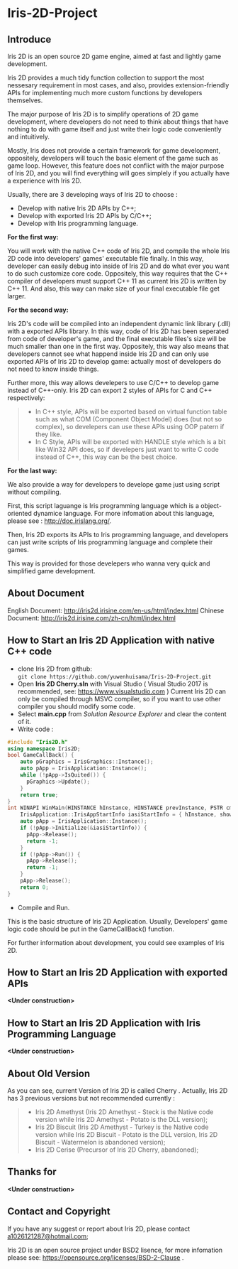 # Iris-2D-Project

## Introduce

Iris 2D is an open source 2D game engine, aimed at fast and lightly game development.

Iris 2D provides a much tidy function collection to support the most nessesary requirement in most cases, and also, provides extension-friendly APIs for implementing much more custom functions by developers themselves.

The major purpose of Iris 2D is to simplify operations of 2D game development, where developers do not need to think about things that have nothing to do with game itself and just write their logic code conveniently and intuitively.

Mostly, Iris does not provide a certain framework for game development, oppositely, developers will touch the basic element of the game such as game loop. However, this feature does not conflict with the major purpose of Iris 2D, and you will find everything will goes simplely if you actually have a experience with Iris 2D.

Usually, there are 3 developing ways of Iris 2D to choose :

- Develop with native Iris 2D APIs by C++;
- Develop with exported Iris 2D APIs by C/C++;
- Develop with Iris programming language.

**For the first way:**

You will work with the native C++ code of Iris 2D, and compile the whole Iris 2D code into developers' games' executable file finally. In this way, developer can easily debug into inside of Iris 2D and do what ever you want to do such customize core code. Oppositely, this way requires that the C++ compiler of developers must support C++ 11 as current Iris 2D is written by C++ 11. And also, this way can make size of your final executable file get larger.

**For the second way:**

Iris 2D's code will be compiled into an independent dynamic link library (.dll) with a exported APIs library. In this way, code of Iris 2D has been seperated from code of developer's game, and the final executable files's size will be much smaller than one in the first way. Oppositely, this way also means that developers cannot see what happend inside Iris 2D and can only use exported APIs of Iris 2D to develop game: actually most of developers do not need to know inside things.

Further more, this way allows develepers to use C/C++ to develop game instead of C++-only. Iris 2D can export 2 styles of APIs for C and C++ respectively:

>- In C++ style, APIs will be exported based on virtual function table such as what COM (Component Object Model) does (but not so complex), so develepers can use these APIs using OOP patern if they like.
>- In C Style, APIs will be exported with HANDLE style which is a bit like Win32 API does, so if develepers just want to write C code instead of C++, this way can be the best choice.

**For the last way:**

We also provide a way for developers to develope game just using script without compiling. 

First, this script laguange is Iris programming language which is a object-oriented dynamice language. For more infomation about this language, please see : http://doc.irislang.org/.

Then, Iris 2D exports its APIs to Iris programming language, and developers can just write scripts of Iris programming language and complete their games.

This way is provided for those develepers who wanna very quick and simplified game development.

## About Document

English Document: http://iris2d.irisine.com/en-us/html/index.html
Chinese Document: http://iris2d.irisine.com/zh-cn/html/index.html

## How to Start an Iris 2D Application with native C++ code

- clone Iris 2D from github:  
  ```git clone https://github.com/yuwenhuisama/Iris-2D-Project.git```
- Open **Iris 2D Cherry.sln** with Visual Studio ( Visual Studio 2017 is recommended, see: https://www.visualstudio.com ) 
  Current Iris 2D can only be compiled through MSVC compiler, so if you want to use other compiler you should modify some code.
- Select **main.cpp** from *Solution Resource Explorer* and clear the content of it.
- Write code :
```c++
#include "Iris2D.h"
using namespace Iris2D;
bool GameCallBack() {
    auto pGraphics = IrisGraphics::Instance();
    auto pApp = IrisApplication::Instance();
    while (!pApp->IsQuited()) {
      pGraphics->Update();
    }
    return true;
}
int WINAPI WinMain(HINSTANCE hInstance, HINSTANCE prevInstance, PSTR cmdLine, int showCmd) {
    IrisApplication::IrisAppStartInfo iasiStartInfo = { hInstance, showCmd, 60, 60, 1600, 900, GameCallBack, L"My Iris App" };
    auto pApp = IrisApplication::Instance(); 
    if (!pApp->Initialize(&iasiStartInfo)) {
      pApp->Release();
      return -1;
    }
    if (!pApp->Run()) {
      pApp->Release();
      return -1;
    }
    pApp->Release();
    return 0;
}
```
- Compile and Run.

This is the basic structure of Iris 2D Application. Usually, Developers' game logic code should be put in the GameCallBack() function.

For further information about development, you could see examples of Iris 2D.

## How to Start an Iris 2D Application with exported APIs

**\<Under construction\>**

## How to Start an Iris 2D Application with Iris Programming Language

**\<Under construction\>**

## About Old Version

As you can see, current Version of Iris 2D is called Cherry . Actually, Iris 2D has 3 previous versions but not recommended currently :

>- Iris 2D Amethyst (Iris 2D Amethyst - Steck is the Native code version while Iris 2D Amethyst - Potato is the DLL version);
>- Iris 2D Biscuit (Iris 2D Amethyst - Turkey is the Native code version while Iris 2D Biscuit - Potato is the DLL version, Iris 2D Biscuit - Watermelon is abandoned version);
>- Iris 2D Cerise (Precursor of Iris 2D Cherry, abandoned);

## Thanks for

**\<Under construction\>**
## Contact and Copyright

If you have any suggest or report about Iris 2D, please contact a1026121287@hotmail.com;

Iris 2D is an open source project under BSD2 lisence, for more infomation please see: https://opensource.org/licenses/BSD-2-Clause .

